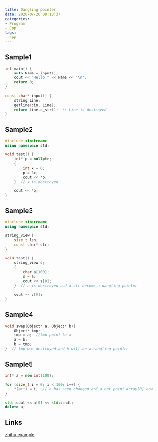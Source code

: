 ```yaml
---
title: Dangling pointer
date: 2020-07-26 09:18:37
categories:
- Program
- Cpp
tags:
- Cpp
---
```


## Sample1

``` c++
int main() {
    auto Name = input();
    cout << "Hello " << Name << '\n';
    return 0;
}

const char* input() {
    string Line;
    getline(cin, Line);
    return Line.c_str();  // Line is destroyed
}

```

## Sample2

``` c++
#include <iostream>
using namespace std;

void test() {
    int* p = nullptr;
    {
        int x = 0;
        p = &x;
        cout << *p;
    }  // x is destroyed

    cout << *p;
}
```

## Sample3

``` c++
#include <iostream>
using namespace std;

string_view {
    size_t len;
    const char* str;
}

void test() {
    string_view s;
    {
        char a[100];
        s = a;
        cout << s[0];
    }  // a is destroyed and a.str become a dangling pointer

    cout << s[0];
}

```

## Sample4

``` c++
void swap(Object* a, Object* b){
    Object* tmp;
    tmp = a;  //tmp point to a
    a = b;
    b = tmp;
}  // tmp was destroyed and b will be a dangling pointer

```

## Sample5

``` c++
int* a = new int(100);

for (size_t i = 0; i < 100; i++) {
    *(a++) = i;  // a has been changed and a not point array[0] now
}

std::cout << a[0] << std::endl;
delete a;

```

## Links
[zhihu example](https://zhuanlan.zhihu.com/p/85200304)
